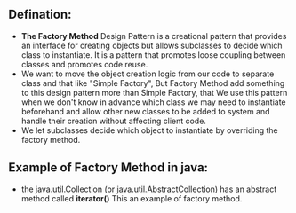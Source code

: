 ## Defination: 
- **The Factory Method** Design Pattern is a creational pattern that provides an interface for creating objects but allows subclasses to decide which class to instantiate. It is a pattern that promotes loose coupling between classes and promotes code reuse.
- We want to move the object creation logic from our code to separate class and that like "Simple Factory", But Factory Method add something to this design pattern more than Simple Factory, that We use this pattern when we don't know in advance which class we may need to instantiate beforehand and allow other new classes to be added to system and handle their creation without affecting client code.
- We let subclasses decide which object to instantiate by overriding the factory method.

## Example of Factory Method in java:
- the java.util.Collection (or java.util.AbstractCollection) has an abstract method called **iterator()** This an example of factory method.
